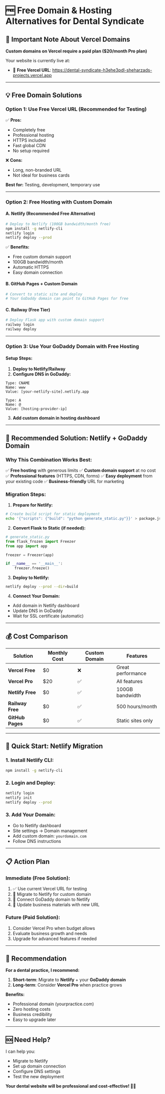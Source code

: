 # 🆓 Free Domain & Hosting Alternatives for Dental Syndicate

## 🚨 Important Note About Vercel Domains

**Custom domains on Vercel require a paid plan ($20/month Pro plan)**

Your website is currently live at:
- 🚀 **Free Vercel URL**: https://dental-syndicate-h3ehe3pdl-sheharzads-projects.vercel.app

---

## 💡 Free Domain Solutions

### **Option 1: Use Free Vercel URL (Recommended for Testing)**

✅ **Pros:**
- Completely free
- Professional hosting
- HTTPS included
- Fast global CDN
- No setup required

❌ **Cons:**
- Long, non-branded URL
- Not ideal for business cards

**Best for:** Testing, development, temporary use

---

### **Option 2: Free Hosting with Custom Domain**

#### **A. Netlify (Recommended Free Alternative)**

```bash
# Deploy to Netlify (100GB bandwidth/month free)
npm install -g netlify-cli
netlify login
netlify deploy --prod
```

✅ **Benefits:**
- Free custom domain support
- 100GB bandwidth/month
- Automatic HTTPS
- Easy domain connection

#### **B. GitHub Pages + Custom Domain**

```bash
# Convert to static site and deploy
# Your GoDaddy domain can point to GitHub Pages for free
```

#### **C. Railway (Free Tier)**

```bash
# Deploy Flask app with custom domain support
railway login
railway deploy
```

---

### **Option 3: Use Your GoDaddy Domain with Free Hosting**

#### **Setup Steps:**

1. **Deploy to Netlify/Railway**
2. **Configure DNS in GoDaddy:**

```
Type: CNAME
Name: www
Value: [your-netlify-site].netlify.app

Type: A
Name: @
Value: [hosting-provider-ip]
```

3. **Add custom domain in hosting dashboard**

---

## 🎯 Recommended Solution: Netlify + GoDaddy Domain

### **Why This Combination Works Best:**

✅ **Free hosting** with generous limits
✅ **Custom domain support** at no cost
✅ **Professional features** (HTTPS, CDN, forms)
✅ **Easy deployment** from your existing code
✅ **Business-friendly** URL for marketing

### **Migration Steps:**

1. **Prepare for Netlify:**
```bash
# Create build script for static deployment
echo '{"scripts": {"build": "python generate_static.py"}}' > package.json
```

2. **Convert Flask to Static (if needed):**
```python
# generate_static.py
from flask_frozen import Freezer
from app import app

freezer = Freezer(app)

if __name__ == '__main__':
    freezer.freeze()
```

3. **Deploy to Netlify:**
```bash
netlify deploy --prod --dir=build
```

4. **Connect Your Domain:**
- Add domain in Netlify dashboard
- Update DNS in GoDaddy
- Wait for SSL certificate (automatic)

---

## 💰 Cost Comparison

| Solution | Monthly Cost | Custom Domain | Features |
|----------|--------------|---------------|----------|
| **Vercel Free** | $0 | ❌ | Great performance |
| **Vercel Pro** | $20 | ✅ | All features |
| **Netlify Free** | $0 | ✅ | 100GB bandwidth |
| **Railway Free** | $0 | ✅ | 500 hours/month |
| **GitHub Pages** | $0 | ✅ | Static sites only |

---

## 🚀 Quick Start: Netlify Migration

### **1. Install Netlify CLI:**
```bash
npm install -g netlify-cli
```

### **2. Login and Deploy:**
```bash
netlify login
netlify init
netlify deploy --prod
```

### **3. Add Your Domain:**
- Go to Netlify dashboard
- Site settings → Domain management
- Add custom domain: `yourdomain.com`
- Follow DNS instructions

---

## 📋 Action Plan

### **Immediate (Free Solution):**
1. ✅ Use current Vercel URL for testing
2. 🔄 Migrate to Netlify for custom domain
3. 🔄 Connect GoDaddy domain to Netlify
4. 🔄 Update business materials with new URL

### **Future (Paid Solution):**
1. Consider Vercel Pro when budget allows
2. Evaluate business growth and needs
3. Upgrade for advanced features if needed

---

## 🎯 Recommendation

**For a dental practice, I recommend:**

1. **Short-term**: Migrate to **Netlify** + your **GoDaddy domain**
2. **Long-term**: Consider **Vercel Pro** when practice grows

**Benefits:**
- Professional domain (yourpractice.com)
- Zero hosting costs
- Business credibility
- Easy to upgrade later

---

## 🆘 Need Help?

I can help you:
- Migrate to Netlify
- Set up domain connection
- Configure DNS settings
- Test the new deployment

**Your dental website will be professional and cost-effective! 🦷✨**